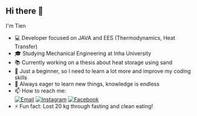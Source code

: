 ## Hi there 👋

I'm Tien

- 💻 Developer focused on JAVA and EES (Thermodynamics, Heat Transfer)
- 🎓 Studying Mechanical Engineering at Inha University
- 📚 Currently working on a thesis about heat storage using sand
- 🌱 Just a beginner, so I need to learn a lot more and improve my coding skills
- 🤔 Always eager to learn new things, knowledge is endless
- 📫 How to reach me:  
  <a href="mailto:trandangtien10b1@gmail.com" target="_blank"><img src="https://img.icons8.com/?size=100&id=110236&format=png&color=000000" alt="Email"></a>
  <a href="https://www.instagram.com/go_wooyoung99" target="_blank"><img src="https://img.icons8.com/?size=100&id=TSZw5VixabhS&format=png&color=000000" alt="Instagram"></a>
  <a href="https://www.facebook.com/tien.trandang.71" target="_blank"><img src="https://img.icons8.com/?size=100&id=118562&format=png&color=000000" alt="Facebook"></a>
- ⚡ Fun fact: Lost 20 kg through fasting and clean eating!
